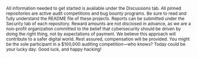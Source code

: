 <sub>All information needed to get started is available under the Discussions tab. All pinned repositories are active audit competitions and bug bounty programs. Be sure to read and fully understand the README file of these projects. Reports can be submitted under the Security tab of each repository. Reward amounts are not disclosed in advance, as we are a non-profit organization committed to the belief that cybersecurity should be driven by doing the right thing, not by expectations of payment. We believe this approach will contribute to a safer digital world. Rest assured, compensation will be provided. You might be the sole participant in a $100,000 auditing competition—who knows? Today could be your lucky day. Good luck, and happy hacking!</sub>

